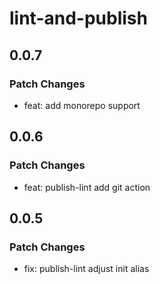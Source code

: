 # lint-and-publish

## 0.0.7

### Patch Changes

- feat: add monorepo support

## 0.0.6

### Patch Changes

- feat: publish-lint add git action

## 0.0.5

### Patch Changes

- fix: publish-lint adjust init alias
